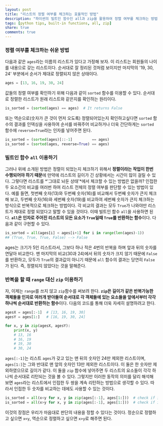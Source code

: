 ```yaml
---
layout: post
title: "리스트의 정렬 여부를 체크하는 효율적인 방법"
description: "파이썬의 빌트인 함수인 all과 zip을 활용하여 정렬 여부를 체크하는 방법을 알아봅니다."
tags: [python tips, built-in functions, all, zip]
share: true
comments: true
---
```


### 정렬 여부를 체크하는 쉬운 방법

다음과 같은 `ages`라는 이름의 리스트가 있다고 가정해 보자. 이 리스트는 회원들의 나이를 내용으로 갖는 리스트이다. 순서대로 잘 정리된 것처럼 보이지만 마지막의 '19, 30, 24' 부분에서 순서가 제대로 정렬되지 않은 상태이다.

```python
ages = [13, 16, 19, 30, 24]
```

값들의 정렬 여부를 확인하기 위해 다음과 같이 `sorted` 함수를 이용할 수 있다. 순서대로 정렬한 리스트가 원래 리스트와 같은지를 확인하는 원리이다.

```python
is_sorted = (sorted(ages) == ages)  # It returns False
```

또는 역순으로(숫자가 큰 것이 먼저 오도록) 정렬되어있는지 확인하고싶다면 `sorted` 함수의 결과를 인덱싱을 사용하여 순서를 바꿔주어 비교하거나 더욱 간단하게는 `sorted` 함수에 `reverse=True`라는 인자를 넣어주면 된다.

```python
is_sorted = (sorted(ages)[::-1]         == ages)
is_sorted = (sorted(ages, reverse=True) == ages)
```


### 빌트인 함수 `all` 이용하기

그러나 위에 소개된 방법은 정렬이 되었는지 체크하기 위해서 **정렬이라는 작업이 한번 수행되어야 하기 때문**에 만약에 리스트의 길이가 긴 상황에서는 시간이 많이 걸릴 수 있다. 그렇다면 리스트를 *'그대로 놔둔 상태'*에서 체크할 수 있는 방법은 없을까? 인접한 두 요소간의 비교를 여러번 하여 리스트 전체의 정렬 여부를 판단할 수 있는 방법이 있다. 예를 들면, 첫번째 숫자(13)와 두번째 숫자(16)를 비교해서 두번째 숫자가 큰지 체크해 보고, 두번째 숫자(16)와 세번째 숫자(19)를 비교하여 세번째 숫자가 큰지 체크하는 방식으로 반복적으로 체크하는 방법이다. 각 비교의 결과는 모두 `True`가 나와야만 리스트가 제대로 정렬 되었다고 말할 수 있을 것이다. 이때 빌트인 함수 `all`을 사용하면 된다. **`all`은 인자로 주어진 리스트의 모든 요소가 `True`일때 `True`를 반환하는 함수**이다. 다음과 같이 구현할 수 있다.

```python
is_sorted = all(ages[i] < ages[i+1] for i in range(len(ages)-1))
## (True, True, True, False) --> False
```

ages는 크기가 5인 리스트라서, 그보다 하나 적은 4번의 반복을 하며 앞과 뒤의 숫자를 연달아 비교한다. 맨 마지막의 비교(30과 24)에서 뒤의 숫자가 크지 않기 때문에 `False`를 반환하고, 모두가 `True`의 결과값이 아니기 때문에 `all` 함수의 결과는 당연히 `False`가 된다. 즉, 정렬되지 않았다는 것을 말해준다.


### 반복을 할 때 `range` 대신 `zip` 이용하기

자, 이제는 `range`를 쓰지 않고 `zip`함수를 써보려 한다. **`zip`은 길이가 같은 반복가능한 객체들을 인자로 여러개 받아들여 순서대로 각 객체들에 있는 요소들을 앞에서부터 각각 하나씩 순서대로 반환하는 함수**이다. 다음의 코드를 통해 더욱 자세히 설명하려고 한다.

```python
agesX = ages[:-1]  # [13, 16, 19, 30]
agesY = ages[1:]   # [16, 19, 30, 24]

for x, y in zip(agesX, agesY):
    print(x, y)
    # 13, 16
    # 16, 19
    # 19, 30
    # 30, 24
```

`ages[:-1]`는 리스트 `ages`가 갖고 있는 맨 뒤의 숫자인 24만 제외한 리스트이며, `ages[1:]`는 그와 반대로 맨 앞의 숫자인 13만 제외한 리스트이다. 이 둘은 한 숫자만 제외하였으므로 길이가 같다. 이 둘을 `zip` 함수에 넣어주면 두 리스트의 요소들이 각각 하나씩 순서대로 리턴되는 것을 볼 수 있다. 그렇지만 이러한 동작의 의미를 달리 해석해 보면 `ages`라는 리스트에서 인접한 두 쌍을 계속 리턴하는 방법으로 생각할 수 있다. 따라서 인접한 두 숫자를 비교하는 데에도 사용할 수 있는 것이다.

```python
is_sorted = all(x<y for x, y in zip(ages[:-1], ages[1:]))  # check if it is sorted in ascending order
is_sorted = all(x>y for x, y in zip(ages[:-1], ages[1:]))  # check if it is sorted in descending order
```

이것의 장점은 우리가 마음대로 판단의 내용을 정할 수 있다는 것이다. 정순으로 정렬하고 싶으면 `x<y`, 역순으로 정렬하고 싶으면 `x>y`로 해주면 된다.